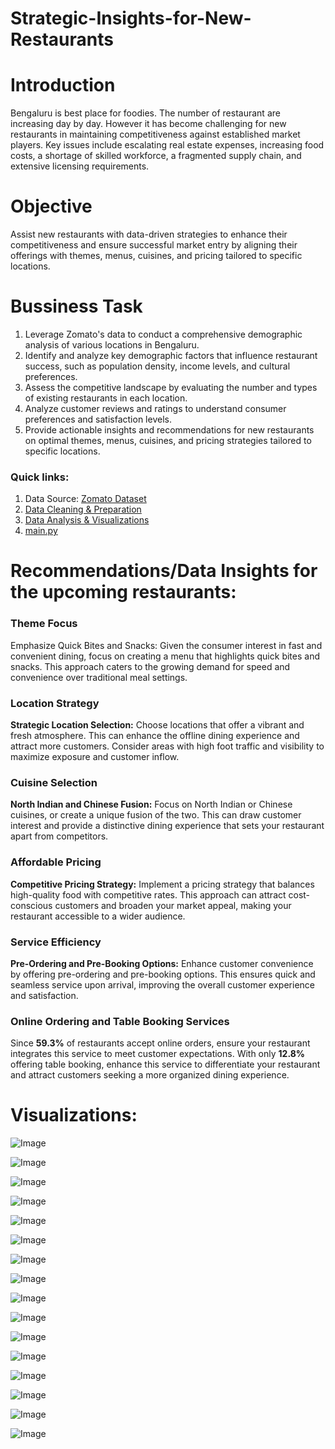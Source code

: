 # Strategic-Insights-for-New-Restaurants

# Introduction

Bengaluru is best place for foodies. The number of restaurant are increasing day by day. However it has become challenging  for new restaurants in maintaining competitiveness against established market players. Key issues include escalating real estate expenses, increasing food costs, a shortage of skilled workforce, a fragmented supply chain, and extensive licensing requirements.

# Objective
Assist new restaurants with data-driven strategies to enhance their competitiveness and ensure successful market entry by aligning their offerings with themes, menus, cuisines, and pricing tailored to specific locations.

# Bussiness Task

1. Leverage Zomato's data to conduct a comprehensive demographic analysis of various locations in Bengaluru.
2. Identify and analyze key demographic factors that influence restaurant success, such as population density, income levels, and cultural preferences.
3. Assess the competitive landscape by evaluating the number and types of existing restaurants in each location.
4. Analyze customer reviews and ratings to understand consumer preferences and satisfaction levels.
5. Provide actionable insights and recommendations for new restaurants on optimal themes, menus, cuisines, and pricing strategies tailored to specific locations.

 ### Quick links:

1. Data Source: [Zomato Dataset](https://www.kaggle.com/datasets/himanshupoddar/zomato-bangalore-restaurants/data)
2. [Data Cleaning & Preparation](https://github.com/avantikaaaaa/Strategic-Insights-for-New-Restaurants/blob/main/clean_process.py)
3. [Data Analysis & Visualizations](https://github.com/avantikaaaaa/Strategic-Insights-for-New-Restaurants/blob/main/Visualize.py)
4. [main.py](https://github.com/avantikaaaaa/Strategic-Insights-for-New-Restaurants/blob/main/main.py)

# Recommendations/Data Insights for the upcoming restaurants:

### Theme Focus
Emphasize Quick Bites and Snacks: Given the consumer interest in fast and convenient dining, focus on creating a menu that highlights quick bites and snacks. This approach caters to the growing demand for speed and convenience over traditional meal settings.

### Location Strategy
**Strategic Location Selection:** Choose locations that offer a vibrant and fresh atmosphere. This can enhance the offline dining experience and attract more customers. Consider areas with high foot traffic and visibility to maximize exposure and customer inflow.

### Cuisine Selection
**North Indian and Chinese Fusion:** Focus on North Indian or Chinese cuisines, or create a unique fusion of the two. This can draw customer interest and provide a distinctive dining experience that sets your restaurant apart from competitors.

### Affordable Pricing
**Competitive Pricing Strategy:** Implement a pricing strategy that balances high-quality food with competitive rates. This approach can attract cost-conscious customers and broaden your market appeal, making your restaurant accessible to a wider audience.

### Service Efficiency
**Pre-Ordering and Pre-Booking Options:** Enhance customer convenience by offering pre-ordering and pre-booking options. This ensures quick and seamless service upon arrival, improving the overall customer experience and satisfaction.

### Online Ordering and Table Booking Services
Since **59.3%** of restaurants accept online orders, ensure your restaurant integrates this service to meet customer expectations.
With only **12.8%** offering table booking, enhance this service to differentiate your restaurant and attract customers seeking a more organized dining experience.

# Visualizations:

![Image](https://github.com/user-attachments/assets/fc74ff9c-7db3-444e-9a81-f0407b4db426)

![Image](https://github.com/user-attachments/assets/231b0723-3d0a-439d-8c16-81a7c68b9e11)

![Image](https://github.com/user-attachments/assets/2df40e25-2c79-4cd8-acb2-4032733f1801)

![Image](https://github.com/user-attachments/assets/d0e33885-3a4e-4da2-b1b0-419cf967969a)

![Image](https://github.com/user-attachments/assets/a76206d3-ea2d-4602-9cdd-7876ab122e32)

![Image](https://github.com/user-attachments/assets/825cc4cb-86f7-42bd-b391-e7f3664d41b7)

![Image](https://github.com/user-attachments/assets/4f4d1d8b-8883-4c39-a615-6a9aa47fe0a8)

![Image](https://github.com/user-attachments/assets/141358e6-d658-4219-9127-acee718d47e2)

![Image](https://github.com/user-attachments/assets/710117dc-5c9a-41b6-a58e-46a4ad597fde)

![Image](https://github.com/user-attachments/assets/8fd8658c-ab43-4660-8a9f-91613c5b61f6)

![Image](https://github.com/user-attachments/assets/1f0a5813-617d-40c3-8039-98690a81e93d)

![Image](https://github.com/user-attachments/assets/ce3061c8-fea1-4915-9065-2f88f874675b)

![Image](https://github.com/user-attachments/assets/bf3617b7-f4f5-4d69-aa8d-fdcd3226529b)

![Image](https://github.com/user-attachments/assets/44a27c76-a0f5-4a17-a3ec-d67f194e42f6)

![Image](https://github.com/user-attachments/assets/7b3b323d-0c26-42d5-9f3d-8441a6293237)

![Image](https://github.com/user-attachments/assets/5d766dbd-4c27-4a1a-a3c2-66e47db2679e)
